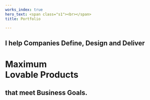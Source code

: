 ```yaml
---
works_index: true
hero_text: <span class="s1"><br></span>
title: Portfolio

---
```

## I help Companies Define, Design and Deliver

<h1 class="tight">Maximum<br><span class="outline">Lovable Products</span></h1>

## that meet Business Goals.

<WorksList />